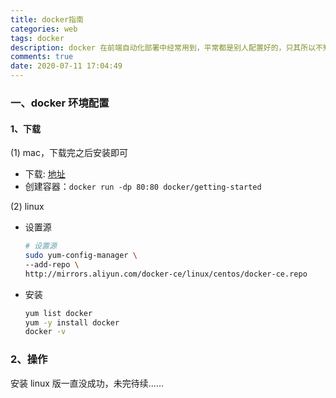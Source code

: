 ```yaml
---
title: docker指南
categories: web
tags: docker
description: docker 在前端自动化部署中经常用到，平常都是别人配置好的，只其所以不知其然，自己走一遍，做个笔记
comments: true
date: 2020-07-11 17:04:49
---
```

### 一、docker 环境配置

#### 1、下载

(1) mac，下载完之后安装即可

- 下载: [地址](https://hub.docker.com/editions/community/docker-ce-desktop-mac/)
- 创建容器：`docker run -dp 80:80 docker/getting-started`

(2) linux
  
- 设置源
  
    ```bash
    # 设置源
    sudo yum-config-manager \
    --add-repo \
    http://mirrors.aliyun.com/docker-ce/linux/centos/docker-ce.repo
    ```
- 安装

    ```bash
    yum list docker
    yum -y install docker
    docker -v
    ```

### 2、操作

安装 linux 版一直没成功，未完待续……